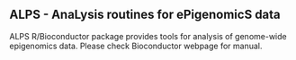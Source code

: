 
## ALPS - AnaLysis routines for ePigenomicS data

ALPS R/Bioconductor package provides tools for analysis of genome-wide epigenomics data. Please check Bioconductor webpage for manual.
